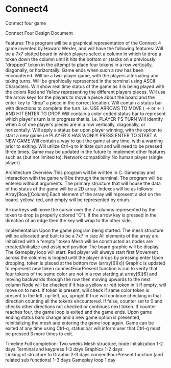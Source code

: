 # Connect4
Connect four game

Connect Four Design Document

Features
This program will be a graphical representation of the Connect 4 game invented by Howard Wexler, and will have the following features:
Will be a 7x7 slotted board in which players select a column in which to drop a token down the column until it hits the bottom or stacks on a previously “dropped” token in the attempt to place four tokens in a row vertically, diagonally, or horizontally. Game ends when such a row has been encountered.
Will be a two-player game, with the players alternating and taking turns. 
Will be graphically represented in the terminal using ASCII Characters.
Will show real time status of the game as it is being played with the colors Red and Yellow representing the different players pieces.
Will use the arrow keys for the players to move a piece about the board and the enter key to “drop” a piece in the correct location.
Will contain a status bar with directions to complete the turn. 
i.e.
USE ARROWS TO MOVE (  ->   or   <-  ) AND HIT ENTER TO DROP
Will contain a color coded status bar to represent which player's turn is in progress that is.
i.e.
PLAYER 1'S TURN
Will identify when 4 of one player’s pieces are in a row vertically, diagonally, or horizontally.
Will apply a status bar upon player winning, with the option to start a new game
i.e
PLAYER X HAS WON!!!!    PRESS ENTER TO START A NEW GAME
Will contain a way to quit the game at any time, with a warning prior to exiting.
Will utilize Ctrl-q to initiate quit and will need to be pressed three times.
Game may be updated in the future to implement other features such as (but not limited to):
Network compatibility
No human player (single player)





Architecture Overview
This program will be written in C. 
Gameplay and interaction with the game will be through the terminal.
The program will be entered without arguments.
The primary structure that will house the data of the status of the game will be a 2D array.
Indexes will be as follows: Array[Row][Column]
Each element of the array will represent a slot on the board.
yellow, red, and empty will be represented by enum.

Arrow keys will move the cursor over the 7 columns represented by the token to drop (a properly colored “O”). If the arrow key is pressed in the direction of an edge then the key will wrap to the other side.





Implementation
Upon the game program being started:
The mesh structure will be allocated and built to be a 7x7 in size
All elements of the array are initialized with a “empty” token
Mesh will be constructed as nodes are created/initialize and assigned position
The board graphic will be display.
The Gameplay loop will start:
Red player will always start first
Movement across the columns is looped until the player drops by pressing enter
Upon dropping, token is placed at the bottom row (array[6][x])
Graphic is updated to represent new token
connectFourPresent function is run to verify that four tokens of the same color are not in a row
starting at array[6][6] and moving backwards through the row then moving upwards to the next column
Node will be checked if it has a yellow or red token in it
If empty, will move on to next.
If token is present, will check if same color token is present to the left, up-left, up, upright 
If true will continue checking in that direction counting all the tokens encountered.
If false, counter set to 0 and checks other directions not checked or continues next token.
If counter reaches four, the game loop is exited and the game ends.
Upon game ending status bars change and a new game option is presented, reinitializing the mesh and entering the game loop again.
Game can be exited at any time using Ctrl-q, status bar will inform user that Ctrl-q must be pressed 3 more times to exit.





Timeline
Full completion: Two weeks
Mesh structure, node initialization 			            	1-2 days
Terminal and keypress			            		            	1-3 days
Graphics						                                  	1-2 days	
Linking of structure to Graphic			    	            	2-3 days
connectFourPresent function (and related sub functions)	1-3 days
Gameplay loop						                              	1 day


